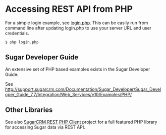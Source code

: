 # Accessing REST API from PHP

For a simple login example, see [login.php](login.php).  This can be easily run from command line after updating login.php to use your server URL and user credentials.

    $ php login.php

## Sugar Developer Guide
An extensive set of PHP based examples exists in the Sugar Developer Guide.

See http://support.sugarcrm.com/Documentation/Sugar_Developer/Sugar_Developer_Guide_7.7/Integration/Web_Services/v10/Examples/PHP/

## Other Libraries

See also [SugarCRM REST PHP Client](http://github.com/sugarcrm/rest-php-client/) project for a full featured PHP library for accessing Sugar data via REST API.
